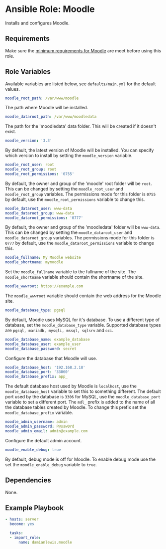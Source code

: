 # Ansible Role: Moodle
Installs and configures Moodle.

## Requirements
Make sure the [minimum requirements for Moodle](https://docs.moodle.org/en/Installing_Moodle) are meet before using this role.

## Role Variables
Available variables are listed below, see `defaults/main.yml` for the default values.

```yaml
moodle_root_path: /var/www/moodle
```
The path where Moodle will be installed.

```yaml
moodle_dataroot_path: /var/www/moodledata
```
The path for the 'moodledata' data folder. This will be created if it doesn't exist.

```yaml
moodle_version: '3.3'
```
By default, the latest version of Moodle will be installed. You can specify which version to install by setting the `moodle_version` variable.

```yaml
moodle_root_user: root
moodle_root_group: root
moodle_root_permissions: '0755'
```
By default, the owner and group of the 'moodle' root folder will be `root`. This can be changed by setting the `moodle_root_user` and `moodle_root_group` variables. The permissions mode for this folder is `0755` by default, use the `moodle_root_permissions` variable to change this.

```yaml
moodle_dataroot_user: www-data
moodle_dataroot_group: www-data
moodle_dataroot_permissions: '0777'
```
By default, the owner and group of the 'moodledata' folder will be `www-data`. This can be changed by setting the `moodle_dataroot_user` and `moodle_dataroot_group` variables. The permissions mode for this folder is `0777` by default, use the `moodle_dataroot_permissions` variable to change this.

```yaml
moodle_fullname: My Moodle website
moodle_shortname: mymoodle
```
Set the `moodle_fullname` variable to the fullname of the site. The `moodle_shortname` variable should contain the shortname of the site.

```yaml
moodle_wwwroot: https://example.com
```
The `moodle_wwwroot` variable should contain the web address for the Moodle site.

```yaml
moodle_database_type: pgsql
```
By default, Moodle uses MySQL for it's database. To use a different type of database, set the `moodle_database_type` variable. Supported database types are `pgsql, mariadb, mysqli, mssql, sqlsrv` and `oci`.

```yaml
moodle_database_name: example_database
moodle_database_user: example_user
moodle_database_password: secret
```
Configure the database that Moodle will use.

```yaml
moodle_database_host: '192.168.2.18'
moodle_database_port: '33060'
moodle_database_prefix: app_
```
The default database host used by Moodle is `localhost`, use the `moodle_database_host` variable to set this to something different. The default port used by the database is `3306` for MySQL, use the `moodle_database_port` variable to set a different port. The `mdl_` prefix is added to the name of all the database tables created by Moodle. To change this prefix set the `moodle_database_prefix` variable.

```yaml
moodle_admin_username: admin
moodle_admin_password: P@ssw0rd
moodle_admin_email: admin@example.com
```
Configure the default admin account.

```yaml
moodle_enable_debug: true
```
By default, debug mode is off for Moodle. To enable debug mode use the set the `moodle_enable_debug` variable to `true`.

## Dependencies
None.

## Example Playbook
```yaml
- hosts: server
  become: yes

  tasks:
  - import_role:
      name: damianlewis.moodle
```
